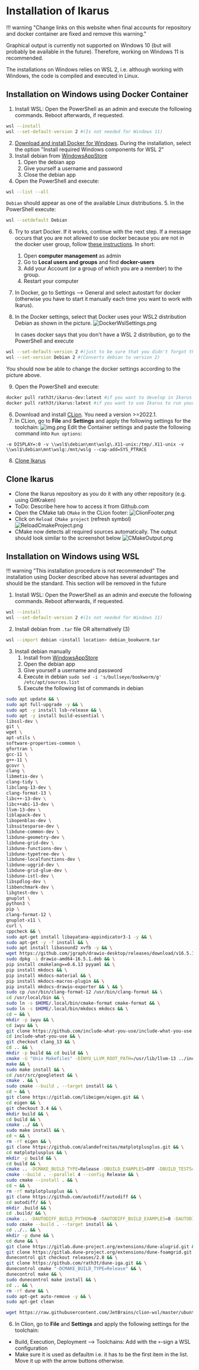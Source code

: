 <!--
SPDX-FileCopyrightText: 2022 The Ikarus Developers mueller@ibb.uni-stuttgart.de

SPDX-License-Identifier: CC-BY-SA-4.0
-->

# Installation of Ikarus

!!! warning "Change links on this website when final accounts for repository and docker container are fixed and remove this warning."

Graphical output is currently not supported on Windows 10 (but will probably be available in the future). Therefore,
working on Windows 11 is recommended.

The installations on Windows relies on WSL 2, i.e. although working with Windows, the code is compiled and executed in Linux.

## Installation on Windows using Docker Container
1. Install WSL: Open the PowerShell as an admin and execute the following commands. Reboot afterwards, if requested.
```sh
wsl --install
wsl --set-default-version 2 #(Is not needed for Windows 11)
```
2. [Download and install Docker for Windows](https://docs.docker.com/desktop/windows/install/).
  During the installation, select the option "Install required Windows components for WSL 2"
3. Install debian from [WindowsAppStore](https://www.microsoft.com/en-us/p/debian/9msvkqc78pk6#activetab=pivot:overviewtab)
    1. Open the debian app
    2. Give yourself a username and password
    3. Close the debian app
4. Open the PowerShell and execute:
```sh
wsl --list --all
```
`Debian` should appear as one of the available Linux distributions.
5. In the PowerShell execute:
```sh
wsl --setdefault Debian
```
6. Try to start Docker. If it works, continue with the next step. If a message occurs that you are not allowed to use docker because
    you are not in the docker user group, follow [these instructions](https://icij.gitbook.io/datashare/faq-errors/you-are-not-allowed-to-use-docker-you-must-be-in-the-docker-users-group-.-what-should-i-do).
    In short:
    1. Open **computer management** as admin
    2. Go to **Local users and groups** and find **docker-users**
    3. Add your Account (or a group of which you are a member) to the group.
    4. Restart your computer
7. In Docker, go to Settings --> General and select autostart for docker
    (otherwise you have to start it manually each time you want to work with Ikarus).
8. In the Docker settings, select that Docker uses your WSL2 distribution Debian as shown in the picture.
    ![DockerWslSettings.png](images/Installation/DockerWslSettings.png)

    In cases docker says that you don't have a WSL 2 distribution, go to the PowerShell and execute
```sh
wsl --set-default-version 2 #(just to be sure that you didn't forgot this at the beginning)
wsl --set-version Debian 2 #(Converts debian to version 2)
```
You should now be able to change the docker settings according to the picture above.

9. Open the PowerShell and execute:
```sh
docker pull rath3t/ikarus-dev:latest #if you want to develop in Ikarus
docker pull rath3t/ikarus:latest #if you want to use Ikarus to run your own main file as in https://github.com/IkarusRepo/Ikarus-Examples
```
6. Download and install [CLion](https://www.jetbrains.com/clion). You need a version >=2022.1.
7. In CLion, go to **File** and **Settings** and apply the following settings for the toolchain:
    ![img.png](images/Installation/CLionToolchainSettings.png)
    Edit the Container settings and paste the following command into `Run options`:
```
-e DISPLAY=:0 -v \\wsl$\debian\mnt\wslg\.X11-unix:/tmp/.X11-unix -v \\wsl$\debian\mnt\wslg:/mnt/wslg --cap-add=SYS_PTRACE
```
8. [Clone Ikarus](#clone-ikarus)

## Clone Ikarus

- Clone the Ikarus repository as you do it with any other repository (e.g. using GitKraken)
- ToDo: Describe here how to access it from Github.com
- Open the CMake tab `CMake` in the CLion footer:
  ![ClionFooter.png](images/Installation/ClionFooter.png)
- Click on `Reload CMake project` (refresh symbol)  
  ![ReloadCmakeProject.png](images/Installation/ReloadCmakeProject.png)
- CMake now detects all required sources automatically. The output should look similar to
  the screenshot below
  ![CMakeOutput.png](images/Installation/CMakeOutput.png)

## Installation on Windows using WSL
!!! warning "This installation procedure is not recommended"
    The installation using Docker described above has several advantages and should be the standard.
    This section will be removed in the future
1. Install WSL: Open the PowerShell as an admin and execute the following commands. Reboot afterwards, if requested.
  ```sh 
  wsl --install
  wsl --set-default-version 2 #(Is not needed for Windows 11)
  ```
2. Install debian from `.tar` file OR alternatively (3)
  ```sh 
  wsl --import debian <install location> debian_bookworm.tar
  ```
3. Install debian manually
    1. Install from [WindowsAppStore](https://www.microsoft.com/en-us/p/debian/9msvkqc78pk6#activetab=pivot:overviewtab)
    2. Open the debian app
    3. Give yourself a username and password
    4. Execute in debian `sudo sed -i 's/bullseye/bookworm/g' /etc/apt/sources.list`
    5. Execute the following list of commands in debian
  ```sh 
  sudo apt update && \
  sudo apt full-upgrade -y && \
  sudo apt -y install lsb-release && \
  sudo apt -y install build-essential \
  libssl-dev \
  git \
  wget \
  apt-utils \
  software-properties-common \
  gfortran \
  gcc-11 \
  g++-11 \
  gcovr \
  clang \
  libmetis-dev \
  clang-tidy \
  libclang-13-dev \
  clang-format-13 \
  libc++-13-dev \
  libc++abi-13-dev \
  llvm-13-dev \
  liblapack-dev \
  libopenblas-dev \
  libsuitesparse-dev \
  libdune-common-dev \
  libdune-geometry-dev \
  libdune-grid-dev \
  libdune-functions-dev \
  libdune-typetree-dev \
  libdune-localfunctions-dev \
  libdune-uggrid-dev \
  libdune-grid-glue-dev \
  libdune-istl-dev \
  libspdlog-dev \
  libbenchmark-dev \
  libgtest-dev \
  gnuplot \
  python3 \
  pip \
  clang-format-12 \
  gnuplot-x11 \
  curl \
  cppcheck && \
  sudo apt-get install libayatana-appindicator3-1 -y && \
  sudo apt-get -y -f install && \
  sudo apt install libasound2 xvfb -y && \
  wget https://github.com/jgraph/drawio-desktop/releases/download/v16.5.1/drawio-amd64-16.5.1.deb && \
  sudo dpkg -i drawio-amd64-16.5.1.deb && \
  pip install cmakelang==0.6.13 pyyaml && \
  pip install mkdocs && \
  pip install mkdocs-material && \
  pip install mkdocs-macros-plugin && \
  pip install mkdocs-drawio-exporter && \ && \
  sudo cp /usr/bin/clang-format-12 /usr/bin/clang-format && \
  cd /usr/local/bin && \
  sudo ln -s $HOME/.local/bin/cmake-format cmake-format && \
  sudo ln -s $HOME/.local/bin/mkdocs mkdocs && \
  cd ~ && \
  mkdir -p iwyu && \
  cd iwyu && \
  git clone https://github.com/include-what-you-use/include-what-you-use.git && \
  cd include-what-you-use && \
  git checkout clang_13 && \
  cd .. && \
  mkdir -p build && cd build && \
  cmake -G "Unix Makefiles" -DIWYU_LLVM_ROOT_PATH=/usr/lib/llvm-13 ../include-what-you-use && \
  make && \
  sudo make install && \
  cd /usr/src/googletest && \
  cmake . && \
  sudo cmake --build . --target install && \
  cd ~ && \
  git clone https://gitlab.com/libeigen/eigen.git && \
  cd eigen && \
  git checkout 3.4 && \
  mkdir build && \
  cd build && \
  cmake ../ && \
  sudo make install && \
  cd ~ && \
  rm -rf eigen && \
  git clone https://github.com/alandefreitas/matplotplusplus.git && \
  cd matplotplusplus && \
  mkdir -p build && \
  cd build && \
  cmake .. -DCMAKE_BUILD_TYPE=Release -DBUILD_EXAMPLES=OFF -DBUILD_TESTS=OFF && \
  cmake --build . --parallel 4 --config Release && \
  sudo cmake --install . && \
  cd ~ && \
  rm -rf matplotplusplus && \
  git clone https://github.com/autodiff/autodiff && \
  cd autodiff/ && \
  mkdir .build && \
  cd .build/ && \
  cmake .. -DAUTODIFF_BUILD_PYTHON=0 -DAUTODIFF_BUILD_EXAMPLES=0 -DAUTODIFF_BUILD_DOCS=0 -DAUTODIFF_BUILD_TESTS=0 && \
  sudo cmake --build . --target install && \
  cd ../.. && \
  mkdir -p dune && \
  cd dune && \
  git clone https://gitlab.dune-project.org/extensions/dune-alugrid.git && \
  git clone https://gitlab.dune-project.org/extensions/dune-foamgrid.git && \
  dunecontrol git checkout releases/2.8 && \
  git clone https://github.com/rath3t/dune-iga.git && \
  dunecontrol cmake "-DCMAKE_BUILD_TYPE=Release" && \
  dunecontrol make && \
  sudo dunecontrol make install && \
  cd .. && \
  rm -rf dune && \
  sudo apt-get auto-remove -y && \
  sudo apt-get clean
  ```
  ```sh
  wget https://raw.githubusercontent.com/JetBrains/clion-wsl/master/ubuntu_setup_env.sh && bash ubuntu_setup_env.sh
  ```
6. In Clion, go to **File** and **Settings** and apply the following settings for the toolchain:
  - Build, Execution, Deployment --> Toolchains: Add with the `+`-sign a WSL configuration
  - Make sure it is used as defaultm i.e. it has to be the first item in the list. Move it up with the arrow buttons otherwise.
